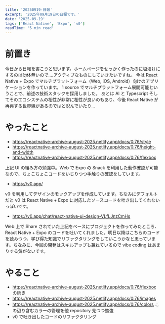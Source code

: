 ```yaml
---
title: '20250919-日報'
excerpt: '2025年09月19日の日報です。'
date: '2025-09-19'
tags: ['React Native', 'Expo', 'v0']
readTime: '5 min read'
---
```


# 前置き

今日から日報を書こうと思います。ホームページをせっかく作ったのに塩漬けにするのは勿体無いので....アクティブなものにしていきたいですね。
今は React Native + Expo でマルチプラットフォーム（Web, iOS, Android）向けのアプリケーションを作っています。
1 source でマルチプラットフォーム展開可能ということで、前述の技術スタックを採用しました。
あとは AI と Typescript そしてそのエコシステムの相性が非常に相性が良いのもあり、今後 React Native が再興する世界線があるのではと睨んでいたり...

# やったこと

- https://reactnative-archive-august-2025.netlify.app/docs/0.76/style
- https://reactnative-archive-august-2025.netlify.app/docs/0.76/height-and-width
- https://reactnative-archive-august-2025.netlify.app/docs/0.76/flexbox

上記 UI の組み方の勉強中。Web で Expo の Snack を利用した動作確認が可能なので、ちょこちょこコードをいじりつつ手触りの確認をしています。

- https://v0.app/

v0 を利用してデザインのモックアップを作成しています。ちなみにデフォルトだと v0 は React Native + Expo に対応したソースコードを吐き出してくれないっぽいです。

- https://v0.app/chat/react-native-ui-design-VLfLJnzCmHs

Web 上で Share されていた上記をベースにプロジェクトを作ってみたところ、React Native + Expo のコードを吐いてくれました。明日以降はこちらのコードを読みつつ、学び得た知識でリファクタリングをしていこうかなと思っています。ちなみに、今回の開発はスキルアップも兼ねているので vibe coding はあまりする気がないです。

# やること

- https://reactnative-archive-august-2025.netlify.app/docs/0.76/flexbox の続き
- https://reactnative-archive-august-2025.netlify.app/docs/0.76/images
- https://reactnative-archive-august-2025.netlify.app/docs/0.76/colors この辺り含むカラーの管理を他 repository 見つつ勉強
- v0 で吐き出したコードのリファクタリング
